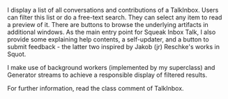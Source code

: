 I display a list of all conversations and contributions of a TalkInbox. Users can filter this list or do a free-text search. They can select any item to read a preview of it. There are buttons to browse the underlying artifacts in additional windows. As the main entry point for Squeak Inbox Talk, I also provide some explaining help contents, a self-updater, and a button to submit feedback - the latter two inspired by Jakob (jr) Reschke's works in Squot.

I make use of background workers (implemented by my superclass) and Generator streams to achieve a responsible display of filtered results.

For further information, read the class comment of TalkInbox.